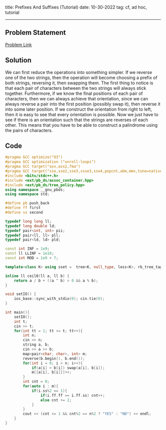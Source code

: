 title: Prefixes And Suffixes (Tutorial)
date: 10-30-2022
tag: cf, ad hoc, tutorial

---

## Problem Statement

[Problem Link](https://codeforces.com/problemset/problem/1730/D)

## Solution

We can first reduce the operations into something simpler. If we reverse one of the two strings, then the operation will become choosing a prefix of both strings, reversing it, then swapping them. The first thing to notice is that each pair of characters between the two strings will always stick together. Furthermore, if we know the final positions of each pair of characters, then we can always achieve that orientation, since we can always reverse a pair into the first position (possibly swap it), then reverse it into some later position. If we construct the orientation from right to left, then it is easy to see that every orientation is possible. Now we just have to see if there is an orientation such that the strings are reverses of each other. This means that you have to be able to construct a palindrome using the pairs of characters. 

## Code

```c++
#pragma GCC optimize("O3")
#pragma GCC optimization ("unroll-loops")
#pragma GCC target("avx,avx2,fma")
#pragma GCC target("sse,sse2,sse3,ssse3,sse4,popcnt,abm,mmx,tune=native")
#include <bits/stdc++.h>
#include <ext/pb_ds/assoc_container.hpp>
#include <ext/pb_ds/tree_policy.hpp>
using namespace __gnu_pbds;
using namespace std;

#define pb push_back
#define ff first
#define ss second

typedef long long ll;
typedef long double ld;
typedef pair<int, int> pii;
typedef pair<ll, ll> pll;
typedef pair<ld, ld> pld;

const int INF = 1e9;
const ll LLINF = 1e18;
const int MOD = 1e9 + 7;

template<class K> using sset =  tree<K, null_type, less<K>, rb_tree_tag, tree_order_statistics_node_update>;

inline ll ceil0(ll a, ll b) {
    return a / b + ((a ^ b) > 0 && a % b);
}

void setIO() {
    ios_base::sync_with_stdio(0); cin.tie(0);
}

int main(){   
    setIO();
    int t;
    cin >> t;
    for(int tt = 1; tt <= t; tt++){
        int n;
        cin >> n;
        string a, b;
        cin >> a >> b;
        map<pair<char, char>, int> m;
        reverse(b.begin(), b.end());
        for(int i = 0; i < n; i++){
            if(a[i] > b[i]) swap(a[i], b[i]);
            m[{a[i], b[i]}]++;
        }
        int cnt = 0;
        for(auto i : m){
            if(i.ss%2 == 1){
                if(i.ff.ff == i.ff.ss) cnt++;
                else cnt += 2;
            }
        }
        cout << (cnt <= 1 && cnt%2 == n%2 ? "YES" : "NO") << endl;
    }
}
```
